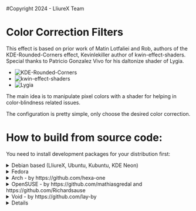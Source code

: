 #Copyright 2024 - LliureX Team

# Color Correction Filters

This effect is based on prior work of Matin Lotfaliei and Rob, authors of the KDE-Rounded-Corners effect, Kevinlekiller author of kwin-effect-shaders. Special thanks to Patricio Gonzalez Vivo for his daltonize shader of Lygia.

- ![KDE-Rounded-Corners](https://github.com/matinlotfali/KDE-Rounded-Corners)
- ![kwin-effect-shaders](https://github.com/kevinlekiller/kwin-effect-shaders)
- ![Lygia](https://github.com/patriciogonzalezvivo/lygia)

The main idea is to manipulate pixel colors with a shader for helping in color-blindness related issues.

The configuration is pretty simple, only choose the desired color correction.

# How to build from source code:

You need to install development packages for your distribution first:

<details>
<summary>Debian based (LliureX, Ubuntu, Kubuntu, KDE Neon)</summary>
<br>
    
  - Plasma 5 - by [alex47](https://github.com/alex47):
    ```
    sudo apt install git cmake g++ extra-cmake-modules kwin-dev libkf5configwidgets-dev 
    ```
  - Plasma 6
    ```
    sudo apt install git cmake g++ extra-cmake-modules kwin-dev qt6-base-dev-tools kf6-kcmutils-dev
    ```
</details>
<details>
<summary>Fedora</summary>
<br>

 - Plasma 5 (Fedora 39)
   ```bash
   sudo dnf install git cmake gcc-c++ extra-cmake-modules kwin-devel kf5-kconfigwidgets-devel libepoxy-devel
   ```
 - Plasma 6 (Fedora 40 and later)
   ```bash
   sudo dnf install git cmake gcc-c++ extra-cmake-modules kwin-devel kf6-kconfigwidgets-devel libepoxy-devel kf6-kcmutils-devel qt6-qtbase-private-devel wayland-devel
   ```
</details>
<details>
<summary>Arch - by https://github.com/hexa-one</summary>

  ```
  sudo pacman -S git cmake extra-cmake-modules base-devel
  yay -S qt5-tools
  ```
</details>
<details>
<summary>OpenSUSE - by https://github.com/mathiasgredal and https://github.com/Richardsause</summary>

  ```
  sudo zypper install git cmake gcc-c++ extra-cmake-modules libqt5-qttools-devel kconfigwidgets-devel kwindowsystem-devel kguiaddons-devel ki18n-devel knotifications-devel kwin5-devel libQt5Gui-devel libQt5OpenGL-devel libepoxy-devel libqt5-qtnetworkauth-devel
  ```
</details>
<details>
<summary>Void - by https://github.com/lay-by</summary>

  ```
  xbps-install git cmake make qt5-tools-devel extra-cmake-modules gettext-devel kwin-devel
  ```
</details>
<details>

Then clone the source code and compile it:
```bash
git clone https://github.com/lliurex/kwin-colorcorrection-effect
cd kwin-colorcorrection-effect
mkdir build
cd build
cmake .. --install-prefix /usr
make
sudo make install
```

# Settings

You can change the color correction, or disable the effect in:

> [ System Settings ] --> [ Workspace Behavior ] --> [ Desktop Effects ] --> [ Color Correction Filters ]

